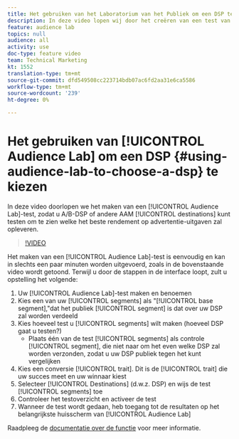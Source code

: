 ```yaml
---
title: Het gebruiken van het Laboratorium van het Publiek om een DSP te kiezen
description: In deze video lopen wij door het creëren van een test van het Laboratorium van de Publiek, zodat u A/B DSP of andere AAM bestemmingen kunt testen om te zien welke één de beste terugkeer op advertentie zal drijven uitgeven.
feature: audience lab
topics: null
audience: all
activity: use
doc-type: feature video
team: Technical Marketing
kt: 1552
translation-type: tm+mt
source-git-commit: dfd549508cc223714bdb07ac6fd2aa31e6ca5586
workflow-type: tm+mt
source-wordcount: '239'
ht-degree: 0%

---
```



# Het gebruiken van [!UICONTROL Audience Lab] om een DSP {#using-audience-lab-to-choose-a-dsp} te kiezen

In deze video doorlopen we het maken van een [!UICONTROL Audience Lab]-test, zodat u A/B-DSP of andere AAM [!UICONTROL destinations] kunt testen om te zien welke het beste rendement op advertentie-uitgaven zal opleveren.

>[!VIDEO](https://video.tv.adobe.com/v/24923/?quality=12)

Het maken van een [!UICONTROL Audience Lab]-test is eenvoudig en kan in slechts een paar minuten worden uitgevoerd, zoals in de bovenstaande video wordt getoond. Terwijl u door de stappen in de interface loopt, zult u opstelling het volgende:

1. Uw [!UICONTROL Audience Lab]-test maken en benoemen
1. Kies een van uw [!UICONTROL segments] als &quot;[!UICONTROL base segment],&quot;dat het publiek [!UICONTROL segment] is dat over uw DSP zal worden verdeeld
1. Kies hoeveel test u [!UICONTROL segments] wilt maken (hoeveel DSP gaat u testen?)
   * Plaats één van de test [!UICONTROL segments] als controle [!UICONTROL segment], die niet naar om het even welke DSP zal worden verzonden, zodat u uw DSP publiek tegen het kunt vergelijken
1. Kies een conversie [!UICONTROL trait]. Dit is de [!UICONTROL trait] die uw succes meet en uw winnaar kiest
1. Selecteer [!UICONTROL Destinations] (d.w.z. DSP) en wijs de test [!UICONTROL segments] toe
1. Controleer het testoverzicht en activeer de test
1. Wanneer de test wordt gedaan, heb toegang tot de resultaten op het belangrijkste huisscherm van [!UICONTROL Audience Lab]

Raadpleeg de [documentatie over de functie](https://marketing.adobe.com/resources/help/en_US/aam/audience-lab.html) voor meer informatie.